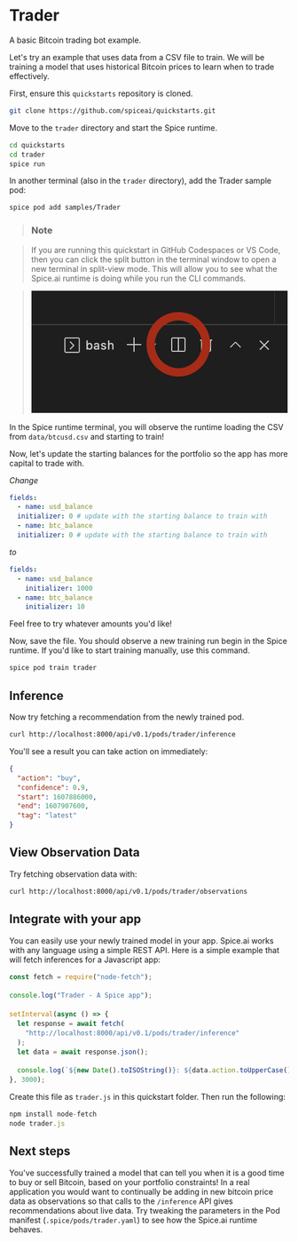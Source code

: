 # Trader

A basic Bitcoin trading bot example.

Let's try an example that uses data from a CSV file to train. We will be training a model that uses historical Bitcoin prices to learn when to trade effectively.

First, ensure this `quickstarts` repository is cloned.

```bash
git clone https://github.com/spiceai/quickstarts.git
```

Move to the `trader` directory and start the Spice runtime.

```bash
cd quickstarts
cd trader
spice run
```

In another terminal (also in the `trader` directory), add the Trader sample pod:

```bash
spice pod add samples/Trader
```

> ### Note

> If you are running this quickstart in GitHub Codespaces or VS Code, then you can click the split button in the terminal window to open a new terminal in split-view mode. This will allow you to see what the Spice.ai runtime is doing while you run the CLI commands.

> ![alt](/.imgs/split_terminal.png)

In the Spice runtime terminal, you will observe the runtime loading the CSV from `data/btcusd.csv` and starting to train!

Now, let's update the starting balances for the portfolio so the app has more capital to trade with.

_Change_

```yaml
fields:
  - name: usd_balance
  initializer: 0 # update with the starting balance to train with
  - name: btc_balance
  initializer: 0 # update with the starting balance to train with
```

_to_

```yaml
fields:
  - name: usd_balance
    initializer: 1000
  - name: btc_balance
    initializer: 10
```

Feel free to try whatever amounts you'd like!

Now, save the file. You should observe a new training run begin in the Spice runtime. If you'd like to start training manually, use this command.

```bash
spice pod train trader
```

## Inference

Now try fetching a recommendation from the newly trained pod.

```bash
curl http://localhost:8000/api/v0.1/pods/trader/inference
```

You'll see a result you can take action on immediately:

```json
{
  "action": "buy",
  "confidence": 0.9,
  "start": 1607886000,
  "end": 1607907600,
  "tag": "latest"
}
```

## View Observation Data

Try fetching observation data with:

```bash
curl http://localhost:8000/api/v0.1/pods/trader/observations
```

## Integrate with your app

You can easily use your newly trained model in your app. Spice.ai works with any language using a simple REST API. Here is a simple example that will fetch inferences for a Javascript app:

```js
const fetch = require("node-fetch");

console.log("Trader - A Spice app");

setInterval(async () => {
  let response = await fetch(
    "http://localhost:8000/api/v0.1/pods/trader/inference"
  );
  let data = await response.json();

  console.log(`${new Date().toISOString()}: ${data.action.toUpperCase()}!!!`);
}, 3000);
```

Create this file as `trader.js` in this quickstart folder. Then run the following:

```js
npm install node-fetch
node trader.js
```

## Next steps

You've successfully trained a model that can tell you when it is a good time to buy or sell Bitcoin, based on your portfolio constraints! In a real application you would want to continually be adding in new bitcoin price data as observations so that calls to the `/inference` API gives recommendations about live data. Try tweaking the parameters in the Pod manifest (`.spice/pods/trader.yaml`) to see how the Spice.ai runtime behaves.

